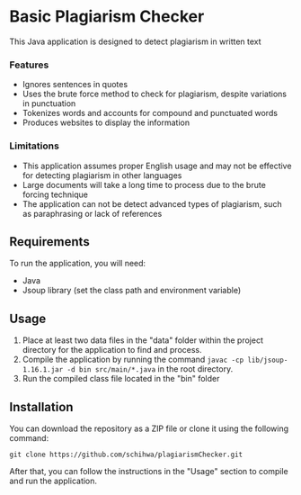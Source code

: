 # Basic Plagiarism Checker

This Java application is designed to detect plagiarism in written text

### Features
* Ignores sentences in quotes
* Uses the brute force method to check for plagiarism, despite variations in punctuation
* Tokenizes words and accounts for compound and punctuated words
* Produces websites to display the information

### Limitations
* This application assumes proper English usage and may not be effective for detecting plagiarism in other languages
* Large documents will take a long time to process due to the brute forcing technique
* The application can not be detect advanced types of plagiarism, such as paraphrasing or lack of references

## Requirements

To run the application, you will need:

* Java
* Jsoup library (set the class path and environment variable)

## Usage

1. Place at least two data files in the "data" folder within the project directory for the application to find and process.
2. Compile the application by running the command `javac -cp lib/jsoup-1.16.1.jar -d bin src/main/*.java` in the root directory.
3. Run the compiled class file located in the "bin" folder

## Installation

You can download the repository as a ZIP file or clone it using the following command:

```
git clone https://github.com/schihwa/plagiarismChecker.git
```

After that, you can follow the instructions in the "Usage" section to compile and run the application.